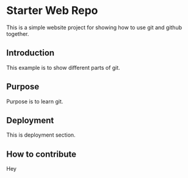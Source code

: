 # Starter Web Repo

This is a simple website project for showing how to use git and github together.

## Introduction

This example is to show different parts of git.

## Purpose

Purpose is to learn git.

## Deployment

This is deployment section.

## How to contribute

Hey